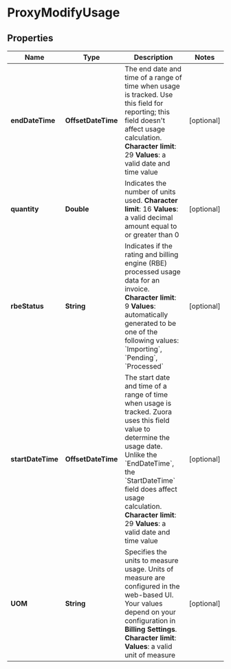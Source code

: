 

# ProxyModifyUsage


## Properties

| Name | Type | Description | Notes |
|------------ | ------------- | ------------- | -------------|
|**endDateTime** | **OffsetDateTime** |  The end date and time of a range of time when usage is tracked. Use this field for reporting; this field doesn&#39;t affect usage calculation. **Character limit**: 29 **Values**: a valid date and time value  |  [optional] |
|**quantity** | **Double** |  Indicates the number of units used. **Character limit**: 16 **Values**: a valid decimal amount equal to or greater than 0  |  [optional] |
|**rbeStatus** | **String** |  Indicates if the rating and billing engine (RBE) processed usage data for an invoice. **Character limit**: 9 **Values**: automatically generated to be one of the following values: &#x60;Importing&#x60;, &#x60;Pending&#x60;, &#x60;Processed&#x60;  |  [optional] |
|**startDateTime** | **OffsetDateTime** |  The start date and time of a range of time when usage is tracked. Zuora uses this field value to determine the usage date. Unlike the &#x60;EndDateTime&#x60;, the &#x60;StartDateTime&#x60; field does affect usage calculation. **Character limit**: 29 **Values**: a valid date and time value  |  [optional] |
|**UOM** | **String** |  Specifies the units to measure usage. Units of measure are configured in the web-based UI. Your values depend on your configuration in **Billing Settings**. **Character limit**: **Values**: a valid unit of measure  |  [optional] |



